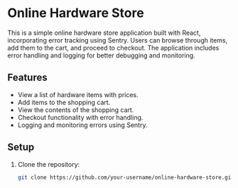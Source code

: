 # Online Hardware Store

This is a simple online hardware store application built with React, incorporating error tracking using Sentry. Users can browse through items, add them to the cart, and proceed to checkout. The application includes error handling and logging for better debugging and monitoring.

## Features

- View a list of hardware items with prices.
- Add items to the shopping cart.
- View the contents of the shopping cart.
- Checkout functionality with error handling.
- Logging and monitoring errors using Sentry.

## Setup

1. Clone the repository:

   ```bash
   git clone https://github.com/your-username/online-hardware-store.git
